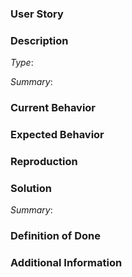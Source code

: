 <!--
Hello Gitcoiner!

Please use the template below for issue ideas or bugs found within Gitcoin.
If it is general support you need, reach out to us at
gitcoin.co/slack

Provide a general summary of the issue in the title above and use relevant fields below to define the problem.

-->

### User Story

[comment]: # (As a <user type>, I want to <task> so that <goal>.)

### Description

[comment]: # (Feature or Bug? i.e Type: Bug)
*Type*: 

[comment]: # (Describe the problem and why this task is needed. Provide description of the current state, what you would like to happen, and what actually happen)
*Summary*:

### Current Behavior
[comment]: # (Describe what actually happened.)

### Expected Behavior
[comment]: # (Describe what you expected to happen.)

### Reproduction
[comment]: # (Describe how we can replicate the bug step by step.)

### Solution
[comment]: # (Provide a summary of the solution and a task list on what needs to be fixed.)
*Summary*:

### Definition of Done
[comment]: # (Any other information that would be useful, bullets are helpful.)

### Additional Information
[comment]: # (Any other information that would be useful, content, screenshots, etc.)
